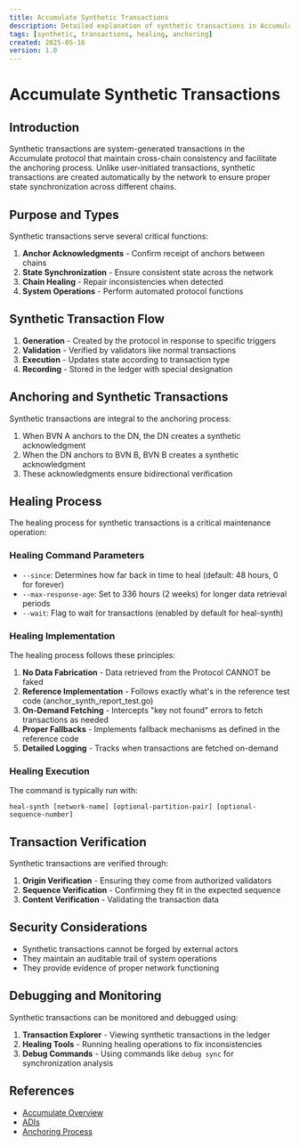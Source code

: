 ```yaml
---
title: Accumulate Synthetic Transactions
description: Detailed explanation of synthetic transactions in Accumulate, their purpose, and healing process
tags: [synthetic, transactions, healing, anchoring]
created: 2025-05-16
version: 1.0
---
```


# Accumulate Synthetic Transactions

## Introduction

Synthetic transactions are system-generated transactions in the Accumulate protocol that maintain cross-chain consistency and facilitate the anchoring process. Unlike user-initiated transactions, synthetic transactions are created automatically by the network to ensure proper state synchronization across different chains.

## Purpose and Types

Synthetic transactions serve several critical functions:

1. **Anchor Acknowledgments** - Confirm receipt of anchors between chains
2. **State Synchronization** - Ensure consistent state across the network
3. **Chain Healing** - Repair inconsistencies when detected
4. **System Operations** - Perform automated protocol functions

## Synthetic Transaction Flow

1. **Generation** - Created by the protocol in response to specific triggers
2. **Validation** - Verified by validators like normal transactions
3. **Execution** - Updates state according to transaction type
4. **Recording** - Stored in the ledger with special designation

## Anchoring and Synthetic Transactions

Synthetic transactions are integral to the anchoring process:

1. When BVN A anchors to the DN, the DN creates a synthetic acknowledgment
2. When the DN anchors to BVN B, BVN B creates a synthetic acknowledgment
3. These acknowledgments ensure bidirectional verification

## Healing Process

The healing process for synthetic transactions is a critical maintenance operation:

### Healing Command Parameters

- `--since`: Determines how far back in time to heal (default: 48 hours, 0 for forever)
- `--max-response-age`: Set to 336 hours (2 weeks) for longer data retrieval periods
- `--wait`: Flag to wait for transactions (enabled by default for heal-synth)

### Healing Implementation

The healing process follows these principles:

1. **No Data Fabrication** - Data retrieved from the Protocol CANNOT be faked
2. **Reference Implementation** - Follows exactly what's in the reference test code (anchor_synth_report_test.go)
3. **On-Demand Fetching** - Intercepts "key not found" errors to fetch transactions as needed
4. **Proper Fallbacks** - Implements fallback mechanisms as defined in the reference code
5. **Detailed Logging** - Tracks when transactions are fetched on-demand

### Healing Execution

The command is typically run with:
```
heal-synth [network-name] [optional-partition-pair] [optional-sequence-number]
```

## Transaction Verification

Synthetic transactions are verified through:

1. **Origin Verification** - Ensuring they come from authorized validators
2. **Sequence Verification** - Confirming they fit in the expected sequence
3. **Content Verification** - Validating the transaction data

## Security Considerations

- Synthetic transactions cannot be forged by external actors
- They maintain an auditable trail of system operations
- They provide evidence of proper network functioning

## Debugging and Monitoring

Synthetic transactions can be monitored and debugged using:

1. **Transaction Explorer** - Viewing synthetic transactions in the ledger
2. **Healing Tools** - Running healing operations to fix inconsistencies
3. **Debug Commands** - Using commands like `debug sync` for synchronization analysis

## References

- [Accumulate Overview](01_accumulate_overview.md)
- [ADIs](02_accumulate_digital_identifiers.md)
- [Anchoring Process](03_anchoring_process.md)
